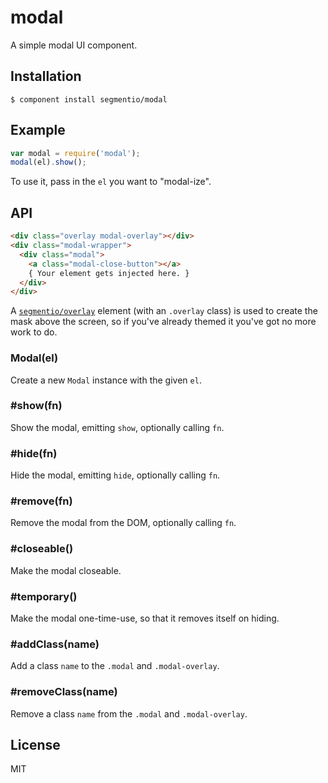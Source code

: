 # modal

  A simple modal UI component.

## Installation

    $ component install segmentio/modal

## Example

```js
var modal = require('modal');
modal(el).show();
```

  To use it, pass in the `el` you want to "modal-ize".

## API

```html
<div class="overlay modal-overlay"></div>
<div class="modal-wrapper">
  <div class="modal">
    <a class="modal-close-button"></a>
    { Your element gets injected here. }
  </div>
</div>
```

A [`segmentio/overlay`](https://github.com/segmentio/overlay) element (with an `.overlay` class) is used to create the mask above the screen, so if you've already themed it you've got no more work to do.


### Modal(el)
  Create a new `Modal` instance with the given `el`.

### #show(fn)
  Show the modal, emitting `show`, optionally calling `fn`.

### #hide(fn)
  Hide the modal, emitting `hide`, optionally calling `fn`.

### #remove(fn)
  Remove the modal from the DOM, optionally calling `fn`.

### #closeable()
  Make the modal closeable.

### #temporary()
  Make the modal one-time-use, so that it removes itself on hiding.

### #addClass(name)
  Add a class `name` to the `.modal` and `.modal-overlay`.

### #removeClass(name)
  Remove a class `name` from the `.modal` and `.modal-overlay`.

## License

  MIT